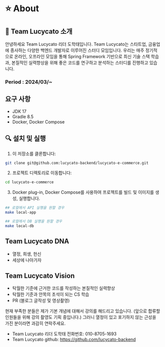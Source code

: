 # :star: About

## 🍎 Team Lucycato 소개
안녕하세요 Team Lucycato 리더 도학태입니다.
Team Lucycato는 스타트업, 금융업에 종사하는 다양한 백엔드 개발자로
이루어진 스터디 모임입니다. 우리는 매주 정기적으로 온라인, 오프라인 모임을 통해
Spring Framework 기반으로 최신 기술 스택 학습과, 본질적인 실력향상을 위해
좋은 코드를 연구하고 분석하는 스터디를 진행하고 있습니다.

### Period  : 2024/03/~

## 요구 사항

- JDK 17
- Gradle 8.5
- Docker, Docker Compose

## 🔍 설치 및 실행

1. 이 저장소를 클론합니다:

```bash
git clone git@github.com:lucycato-backend/lucycato-e-commerce.git
```

2. 프로젝트 디렉토리로 이동합니다:

```bash
cd lucycato-e-commerce
```

3. Docker plug-in, Docker Compose를 사용하여 프로젝트를 빌드 및 이미지를 생성, 실행합니다.

```bash
## 로컬에서 API 실행을 원할 경우
make local-app 

## 로컬에서 DB 실행을 원할 경우
make local-db 
```

## Team Lucycato DNA
 - 열정, 희생, 헌신
 - 세상에 나아가자

## Team Lucycato Vision
- 탁월한 기준에 근거한 코드를 작성하는 본질적인 실력향상
- 탁월한 기준과 안목의 초석이 되는 CS 학습
- PR (블로그 글작성 및 영상촬영)


현재 부족한 분들은 제가 기본 개념에 대해서 강의를 해드리고 있습니다. (앞으로 합류할 인원들을 위해 강의 촬영도 기획 중입니다.)
그러니 열정이 있고 포기하지 않는 근성을 가진 분이라면 과감히 연락주세요.

- Team Lucycato 리더 도학태 전화번호: 010-8705-1693
- Team Lucycato github: https://github.com/lucycato-backend
